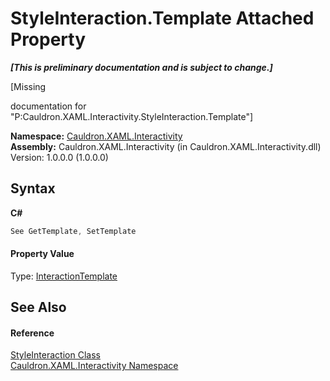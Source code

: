 # StyleInteraction.Template Attached Property
 _**\[This is preliminary documentation and is subject to change.\]**_

\[Missing <summary> documentation for "P:Cauldron.XAML.Interactivity.StyleInteraction.Template"\]

**Namespace:**&nbsp;<a href="N_Cauldron_XAML_Interactivity">Cauldron.XAML.Interactivity</a><br />**Assembly:**&nbsp;Cauldron.XAML.Interactivity (in Cauldron.XAML.Interactivity.dll) Version: 1.0.0.0 (1.0.0.0)

## Syntax

**C#**<br />
``` C#
See GetTemplate, SetTemplate
```


#### Property Value
Type: <a href="T_Cauldron_XAML_Interactivity_InteractionTemplate">InteractionTemplate</a>

## See Also


#### Reference
<a href="T_Cauldron_XAML_Interactivity_StyleInteraction">StyleInteraction Class</a><br /><a href="N_Cauldron_XAML_Interactivity">Cauldron.XAML.Interactivity Namespace</a><br />